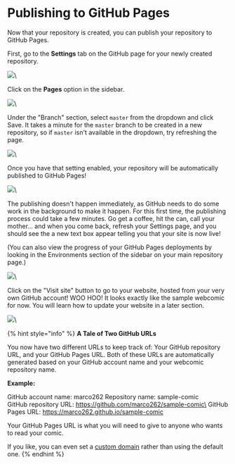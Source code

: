 # Publishing to GitHub Pages

Now that your repository is created, you can publish your repository to GitHub Pages.

First, go to the **Settings** tab on the GitHub page for your newly created repository.

![](https://raw.githubusercontent.com/ryanvilbrandt/comic_git/docs/docs/img/getting_started/select_settings_new.png)\


Click on the **Pages** option in the sidebar.

![](https://raw.githubusercontent.com/ryanvilbrandt/comic_git/docs/docs/img/getting_started/go_to_pages.png)\


Under the "Branch" section, select `master` from the dropdown and click Save. It takes a minute for the `master` branch to be created in a new repository, so if `master` isn't available in the dropdown, try refreshing the page.

![](https://raw.githubusercontent.com/ryanvilbrandt/comic_git/docs/docs/img/getting_started/set_deploy_branch.png)\


Once you have that setting enabled, your repository will be automatically published to GitHub Pages!

![](https://raw.githubusercontent.com/ryanvilbrandt/comic_git/docs/docs/img/getting_started/set_deploy_branch_done.png)\


The publishing doesn't happen immediately, as GitHub needs to do some work in the background to make it happen. For this first time, the publishing process could take a few minutes. Go get a coffee, hit the can, call your mother... and when you come back, refresh your Settings page, and you should see the a new text box appear telling you that your site is now live!

(You can also view the progress of your GitHub Pages deployments by looking in the Environments section of the sidebar on your main repository page.)

![](https://raw.githubusercontent.com/ryanvilbrandt/comic_git/docs/docs/img/getting_started/published_to_github_pages_new.png)\


Click on the "Visit site" button to go to your website, hosted from your very own GitHub account! WOO HOO! It looks exactly like the sample webcomic for now. You will learn how to update your website in a later section.

![](https://raw.githubusercontent.com/ryanvilbrandt/comic_git/docs/docs/img/getting_started/viewing_website_new.png)\


{% hint style="info" %}
**A Tale of Two GitHub URLs**

You now have two different URLs to keep track of: Your GitHub repository URL, and your GitHub Pages URL. Both of these URLs are automatically generated based on your GitHub account name and your webcomic repository name.

**Example:**

GitHub account name: marco262 Repository name: sample-comic\
GitHub repository URL: https://github.com/marco262/sample-comic\
GitHub Pages URL: https://marco262.github.io/sample-comic

Your GitHub Pages URL is what you will need to give to anyone who wants to read your comic.

If you like, you can even set a [custom domain](../additional-information/advanced-tips.md#moving-to-a-custom-domain) rather than using the default one.
{% endhint %}
